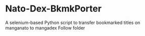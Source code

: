 # Nato-Dex-BkmkPorter
A selenium-based Python script to transfer bookmarked titles on manganato to mangadex Follow folder
